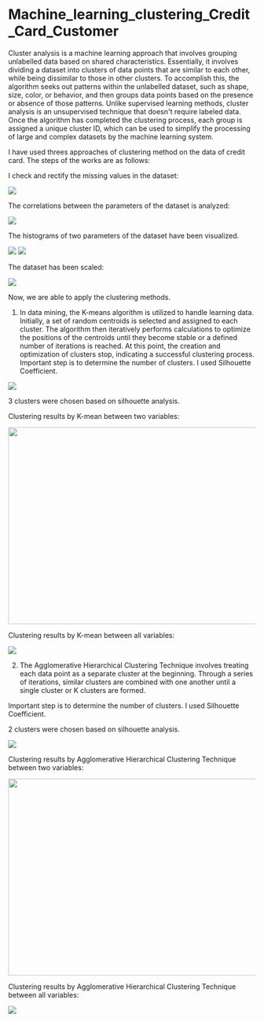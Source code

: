 # Machine_learning_clustering_Credit_Card_Customer
Cluster analysis is a machine learning approach that involves grouping unlabelled data based on shared characteristics. Essentially, it involves dividing a dataset into clusters of data points that are similar to each other, while being dissimilar to those in other clusters.
To accomplish this, the algorithm seeks out patterns within the unlabelled dataset, such as shape, size, color, or behavior, and then groups data points based on the presence or absence of those patterns. Unlike supervised learning methods, cluster analysis is an unsupervised technique that doesn't require labeled data. Once the algorithm has completed the clustering process, each group is assigned a unique cluster ID, which can be used to simplify the processing of large and complex datasets by the machine learning system.

I have used threes approaches of clustering method on the data of credit card. The steps of the works are as follows:

I check and rectify the missing values in the dataset:

<img src="missing.png" >

The correlations between the parameters of the dataset is analyzed:

<img src="correlation.png" >

The histograms of two parameters of the dataset have been visualized.

<img src="balancee.png" >

<img src="credit_limit.png" >

The dataset has been scaled:

<img src="scaled.png" >

Now, we are able to apply the clustering methods. 

1. In data mining, the K-means algorithm is utilized to handle learning data. Initially, a set of random centroids is selected and assigned to each cluster. The algorithm then iteratively performs calculations to optimize the positions of the centroids until they become stable or a defined number of iterations is reached. At this point, the creation and optimization of clusters stop, indicating a successful clustering process.
Important step is to determine the number of clusters. I used Silhouette Coefficient.

<img src="kmean_cluster.png" >

3 clusters were chosen based on silhouette analysis. 

Clustering results by K-mean between two variables:

<img src="kmean_pair_cluster.png" width="600" height="400">

Clustering results by K-mean between all variables:

<img src="kmean_all_cluster.png">



2. The Agglomerative Hierarchical Clustering Technique involves treating each data point as a separate cluster at the beginning. Through a series of iterations, similar clusters are combined with one another until a single cluster or K clusters are formed.

Important step is to determine the number of clusters. I used Silhouette Coefficient.

2 clusters were chosen based on silhouette analysis. 

<img src="hierarchy_cluster_number.png" >

Clustering results by Agglomerative Hierarchical Clustering Technique between two variables:

<img src="hierarchy_pair_cluster.png"  width="600" height="400" >

Clustering results by Agglomerative Hierarchical Clustering Technique between all variables:

<img src="hierarchy_all_cluster.png">














